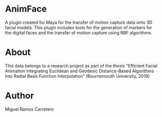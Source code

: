 # AnimFace
A plugin created for Maya for the transfer of motion capture data onto 3D facial models. This plugin includes tools for the generation of markers for the digital faces and the transfer of motion capture using RBF algorithms.

# About
This data belongs to a research project as part of the thesis "Efficient Facial Animation Integrating Euclidean and Geodesic Distance-Based Algorithms into Radial Basis Function Interpolation"
(Bournemouth University, 2019)

# Author
Miguel Ramos Carretero


